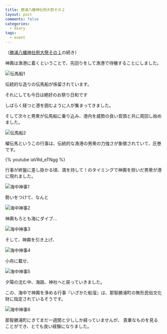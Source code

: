 ```yaml
---
title: 勝浦八幡神社例大祭その２
layout: post
comments: false
categories:
  - diary
tags:
  - event
---
```

（[勝浦八幡神社例大祭その１][1]の続き）

神輿は漁港に着くということで、先回りをして漁港で待機することにしました。

![伝馬船1][2]

伝統的な造りの伝馬船が係留されています。


それにしても今日は絶好のお祭り日和です

しばらく経つと港を囲むように人が集まってきました。

そして次々と男衆が伝馬船に乗り込み、港内を威勢の良い音頭と共に周回し始めました。

![伝馬船2][3]

櫂伝馬というこの行事は、伝統的な漁港の男衆の力強さが象徴されていて、圧巻です。

{% youtube iaVRd_eTNgg %}

行事が終盤に差し掛かる頃、満を持して！のタイミングで神輿を担いだ男衆が港に現れました。

![海中神事1][4]

勢いをつけて、なんと

![海中神事2][5]

神輿もろとも海にダイブ…

![海中神事3][6]

そして、神輿を引き上げ、

![海中神事4][7]

小舟に載せ、

![海中神事5][8]

夕陽の沈む中、海路、神社へと戻っていきました。

この、海中で神輿を浄める行事『いざかた船溜』は、那智勝浦町の無形民俗文化財に指定されているそうです。

![海中神事6][9]

那智勝浦町にきてまだ一週間と少ししか経っていませんが、
貴重なものを見ることができ、とても良い経験になりました。


 [1]: /diary/katsuura-hachiman-fes-1.html "勝浦八幡神社例大祭その１"
 [2]: /img/uploads/2009/09/katsuura-hachiman-fes-2-1.jpg
 [3]: /img/uploads/2009/09/katsuura-hachiman-fes-2-2.jpg
 [4]: /img/uploads/2009/09/katsuura-hachiman-fes-2-3.jpg
 [5]: /img/uploads/2009/09/katsuura-hachiman-fes-2-4.jpg
 [6]: /img/uploads/2009/09/katsuura-hachiman-fes-2-5.jpg
 [7]: /img/uploads/2009/09/katsuura-hachiman-fes-2-6.jpg
 [8]: /img/uploads/2009/09/katsuura-hachiman-fes-2-7.jpg
 [9]: /img/uploads/2009/09/katsuura-hachiman-fes-2-8.jpg
